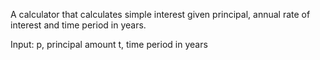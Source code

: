 A calculator that calculates simple interest given principal, annual rate of interest and time period in years.

Input:
    p, principal amount
    t, time period in years

